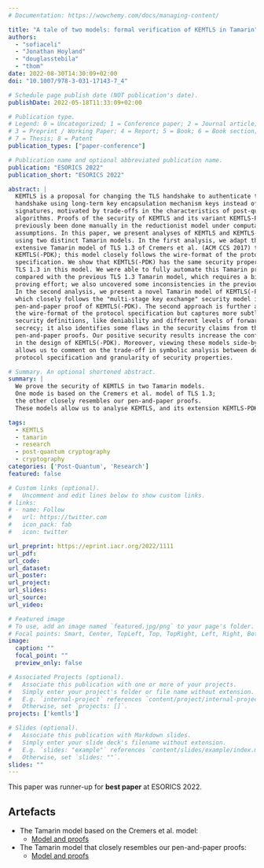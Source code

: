 ```yaml
---
# Documentation: https://wowchemy.com/docs/managing-content/

title: "A tale of two models: formal verification of KEMTLS in Tamarin"
authors:
  - "sofiaceli"
  - "Jonathan Hoyland"
  - "douglasstebila"
  - "thom"
date: 2022-08-30T14:30:09+02:00
doi: "10.1007/978-3-031-17143-7_4"

# Schedule page publish date (NOT publication's date).
publishDate: 2022-05-18T11:33:09+02:00

# Publication type.
# Legend: 0 = Uncategorized; 1 = Conference paper; 2 = Journal article;
# 3 = Preprint / Working Paper; 4 = Report; 5 = Book; 6 = Book section;
# 7 = Thesis; 8 = Patent
publication_types: ["paper-conference"]

# Publication name and optional abbreviated publication name.
publication: "ESORICS 2022"
publication_short: "ESORICS 2022"

abstract: |
  KEMTLS is a proposal for changing the TLS handshake to authenticate the
  handshake using long-term key encapsulation mechanism keys instead of
  signatures, motivated by trade-offs in the characteristics of post-quantum
  algorithms. Proofs of the security of KEMTLS and its variant KEMTLS-PDK have
  previously been done manually in the reductionist model under computational
  assumptions. In this paper, we present analyses of KEMTLS and KEMTLS-PDK
  using two distinct Tamarin models. In the first analysis, we adapt the
  extensive Tamarin model of TLS 1.3 of Cremers et al. (ACM CCS 2017) to
  KEMTLS(-PDK); this model closely follows the wire-format of the protocol
  specification. We show that KEMTLS(-PDK) has the same security properties as
  TLS 1.3 in this model. We were able to fully automate this Tamarin proof,
  compared with the previous TLS 1.3 Tamarin model, which requires a big manual
  proving effort; we also uncovered some inconsistencies in the previous model.
  In the second analysis, we present a novel Tamarin model of KEMTLS(-PDK),
  which closely follows the "multi-stage key exchange" security model in the
  pen-and-paper proof of KEMTLS(-PDK). The second approach is further away from
  the wire-format of the protocol specification but captures more subtleties in
  security definitions, like deniability and different levels of forward
  secrecy; it also identifies some flaws in the security claims from the
  pen-and-paper proofs. Our positive security results increase the confidence
  in the design of KEMTLS(-PDK). Moreover, viewing these models side-by-side
  allows us to comment on the trade-off in symbolic analysis between detail in
  protocol specification and granularity of security properties.

# Summary. An optional shortened abstract.
summary: |
  We prove the security of KEMTLS in two Tamarin models.
  One mode is based on the Cremers et al. model of TLS 1.3;
  the other closely resembles our pen-and-paper proofs.
  These models allow us to analyse KEMTLS, and its extension KEMTLS-PDK from different angles.

tags:
  - KEMTLS
  - tamarin
  - research
  - post-quantum cryptography
  - cryptography
categories: ['Post-Quantum', 'Research']
featured: false

# Custom links (optional).
#   Uncomment and edit lines below to show custom links.
# links:
# - name: Follow
#   url: https://twitter.com
#   icon_pack: fab
#   icon: twitter

url_preprint: https://eprint.iacr.org/2022/1111
url_pdf:
url_code:
url_dataset:
url_poster:
url_project:
url_slides:
url_source:
url_video:

# Featured image
# To use, add an image named `featured.jpg/png` to your page's folder. 
# Focal points: Smart, Center, TopLeft, Top, TopRight, Left, Right, BottomLeft, Bottom, BottomRight.
image:
  caption: ""
  focal_point: ""
  preview_only: false

# Associated Projects (optional).
#   Associate this publication with one or more of your projects.
#   Simply enter your project's folder or file name without extension.
#   E.g. `internal-project` references `content/project/internal-project/index.md`.
#   Otherwise, set `projects: []`.
projects: ['kemtls']

# Slides (optional).
#   Associate this publication with Markdown slides.
#   Simply enter your slide deck's filename without extension.
#   E.g. `slides: "example"` references `content/slides/example/index.md`.
#   Otherwise, set `slides: ""`.
slides: ""
---
```


This paper was runner-up for **best paper** at ESORICS 2022.

## Artefacts

* The Tamarin model based on the Cremers et al. model:
    * [Model and proofs](https://github.com/kemtls/KEMTLS-TLS13Tamarin)
* The Tamarin model that closely resembles our pen-and-paper proofs:
    * [Model and proofs](https://github.com/kemtls/Tamarin-multi-stage-model)
